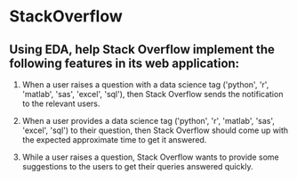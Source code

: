 # StackOverflow
## Using EDA, help Stack Overflow implement the following features in its web application:

1. When a user raises a question with a data science tag ('python', 'r', 'matlab', 'sas', 'excel', 'sql'), then Stack Overflow sends the notification to the relevant users.

2. When a user provides a data science tag ('python', 'r', 'matlab', 'sas', 'excel', 'sql') to their question, then Stack Overflow should come up with the expected approximate        time to get it answered.

3. While a user raises a question, Stack Overflow wants to provide some suggestions to the users to get their queries answered quickly.

